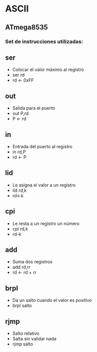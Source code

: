 # ASCII
## ATmega8535

### Set de instrucciones utilizadas:

## ser
* Colocar el valor máximo al registro
* ser rd
* rd <- 0xFF
## out
* Salida para el puerto
* out P,rd
* P <- rd
## in
* Entrada del puerto al registro
* in rd,P
* rd <- P
## lid
* Le asigna el valor a un registro
* lid rd,k
* rd<-k
## cpi
* Le resta a un registro un número
* cpi rd,k
* rd-k
## add
* Suma dos registros
* add rd,rr
* rd <- rd + rr
## brpl
* Da un salto cuando el valor es positivo
* brpl salto
## rjmp
* Salto relativo
* Salta sin validar nada
* rjmp salto

